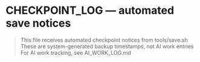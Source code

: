 # CHECKPOINT_LOG — automated save notices

> This file receives automated checkpoint notices from tools/save.sh
> These are system-generated backup timestamps, not AI work entries
> For AI work tracking, see AI_WORK_LOG.md